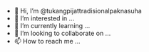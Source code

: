 - 👋 Hi, I’m @tukangpijattradisionalpaknasuha
- 👀 I’m interested in ...
- 🌱 I’m currently learning ...
- 💞️ I’m looking to collaborate on ...
- 📫 How to reach me ...

<!---
tukangpijattradisionalpaknasuha/tukangpijattradisionalpaknasuha is a ✨ special ✨ repository because its `README.md` (this file) appears on your GitHub profile.
You can click the Preview link to take a look at your changes.
--->
